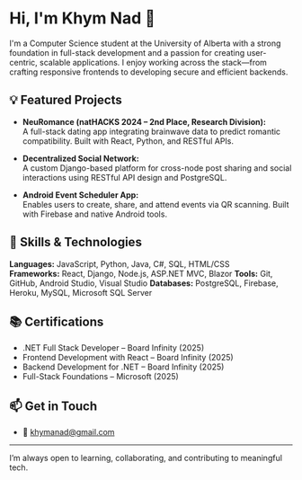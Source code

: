# Hi, I'm Khym Nad 👋

I'm a Computer Science student at the University of Alberta with a strong foundation in full-stack development and a passion for creating user-centric, scalable applications. I enjoy working across the stack—from crafting responsive frontends to developing secure and efficient backends.

## 💡 Featured Projects

- **NeuRomance (natHACKS 2024 – 2nd Place, Research Division):**  
  A full-stack dating app integrating brainwave data to predict romantic compatibility. Built with React, Python, and RESTful APIs.
  
- **Decentralized Social Network:**  
  A custom Django-based platform for cross-node post sharing and social interactions using RESTful API design and PostgreSQL.

- **Android Event Scheduler App:**  
  Enables users to create, share, and attend events via QR scanning. Built with Firebase and native Android tools.

## 🧠 Skills & Technologies

**Languages:** JavaScript, Python, Java, C#, SQL, HTML/CSS  
**Frameworks:** React, Django, Node.js, ASP.NET MVC, Blazor
**Tools:** Git, GitHub, Android Studio, Visual Studio
**Databases:** PostgreSQL, Firebase, Heroku, MySQL, Microsoft SQL Server

## 📚 Certifications

- .NET Full Stack Developer – Board Infinity (2025)  
- Frontend Development with React – Board Infinity (2025)  
- Backend Development for .NET – Board Infinity (2025)  
- Full-Stack Foundations – Microsoft (2025)

## 📫 Get in Touch

- 📧 khymanad@gmail.com  
---

I’m always open to learning, collaborating, and contributing to meaningful tech.
